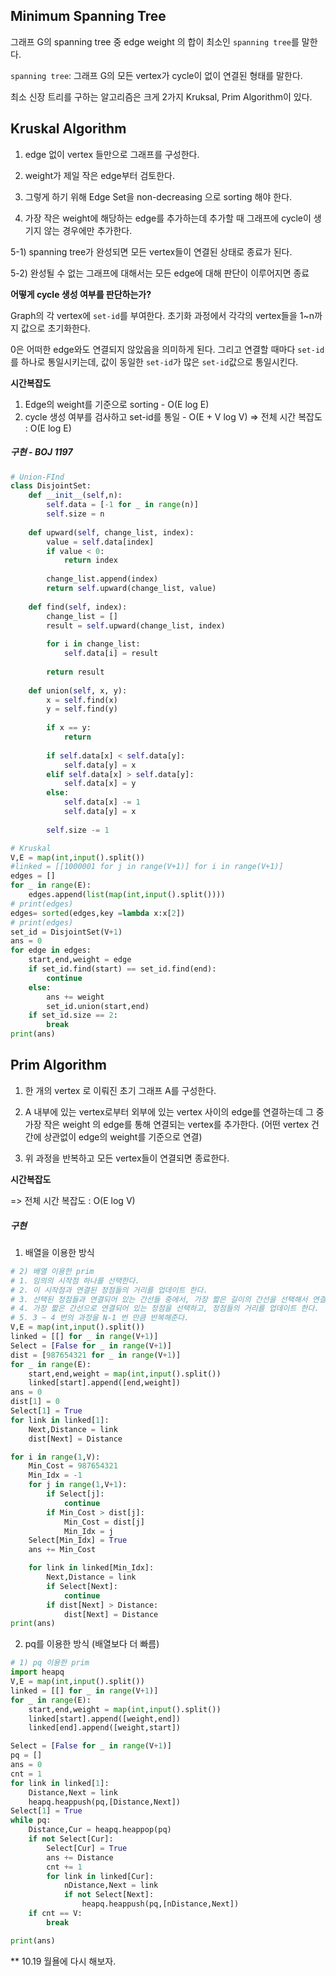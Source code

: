 ## Minimum Spanning Tree

그래프 G의 spanning tree 중 edge weight 의 합이 최소인 `spanning tree`를 말한다.

`spanning tree`: 그래프 G의 모든 vertex가 cycle이 없이 연결된 형태를 말한다.

최소 신장 트리를 구하는 알고리즘은 크게 2가지 Kruksal, Prim Algorithm이 있다.



## Kruskal Algorithm

1) edge 없이 vertex 들만으로 그래프를 구성한다.

2) weight가 제일 작은 edge부터 검토한다.

3) 그렇게 하기 위해 Edge Set을 non-decreasing 으로 sorting 해야 한다.

4) 가장 작은 weight에 해당하는 edge를 추가하는데 추가할 때 그래프에 cycle이 생기지 않는 경우에만 추가한다.

5-1) spanning tree가 완성되면 모든 vertex들이 연결된 상태로 종료가 된다.

5-2) 완성될 수 없는 그래프에 대해서는 모든 edge에 대해 판단이 이루어지면 종료



**어떻게 cycle 생성 여부를 판단하는가?**

Graph의 각 vertex에 `set-id`를 부여한다. 초기화 과정에서 각각의 vertex들을 1~n까지 값으로 초기화한다.

0은 어떠한 edge와도 연결되지 않았음을 의미하게 된다. 그리고 연결할 때마다 `set-id`를 하나로 통일시키는데, 값이 동일한 `set-id`가 많은 `set-id`값으로 통일시킨다.



**시간복잡도**

1. Edge의 weight를 기준으로 sorting - O(E log E)
2. cycle 생성 여부를 검사하고 set-id를 통일 - O(E + V log V) => 전체 시간 복잡도 : O(E log E)



##### 구현 - BOJ 1197

```python
# Union-FInd
class DisjointSet:
    def __init__(self,n):
        self.data = [-1 for _ in range(n)]
        self.size = n
        
    def upward(self, change_list, index):
        value = self.data[index]
        if value < 0:
            return index
        
        change_list.append(index)
        return self.upward(change_list, value)
    
    def find(self, index):
        change_list = []
        result = self.upward(change_list, index)
        
        for i in change_list:
            self.data[i] = result
            
        return result
    
    def union(self, x, y):
        x = self.find(x)
        y = self.find(y)
        
        if x == y:
            return
        
        if self.data[x] < self.data[y]:
            self.data[y] = x
        elif self.data[x] > self.data[y]:
            self.data[x] = y
        else:
            self.data[x] -= 1
            self.data[y] = x
            
        self.size -= 1

# Kruskal
V,E = map(int,input().split())
#linked = [[1000001 for j in range(V+1)] for i in range(V+1)]
edges = []
for _ in range(E):
    edges.append(list(map(int,input().split())))
# print(edges)
edges= sorted(edges,key =lambda x:x[2])
# print(edges)
set_id = DisjointSet(V+1)
ans = 0
for edge in edges:
    start,end,weight = edge
    if set_id.find(start) == set_id.find(end):
        continue
    else:
        ans += weight
        set_id.union(start,end)
    if set_id.size == 2:
        break
print(ans)        
```



## Prim Algorithm

1) 한 개의 vertex 로 이뤄진 초기 그래프 A를 구성한다.

2) A 내부에 있는 vertex로부터 외부에 있는 vertex 사이의 edge를 연결하는데 그 중 가장 작은 weight 의 edge를 통해 연결되는 vertex를 추가한다. (어떤 vertex 건 간에 상관없이 edge의 weight를 기준으로 연결)

3) 위 과정을 반복하고 모든 vertex들이 연결되면 종료한다.



**시간복잡도**

=> 전체 시간 복잡도 : O(E log V)



##### 구현

1) 배열을 이용한 방식

```python
# 2) 배열 이용한 prim
# 1. 임의의 시작점 하나를 선택한다.
# 2. 이 시작점과 연결된 정점들의 거리를 업데이트 한다.
# 3. 선택된 정점들과 연결되어 있는 간선들 중에서, 가장 짧은 길이의 간선을 선택해서 연결해준다.
# 4. 가장 짧은 간선으로 연결되어 있는 정점을 선택하고, 정점들의 거리를 업데이트 한다.
# 5. 3 ~ 4 번의 과정을 N-1 번 만큼 반복해준다.
V,E = map(int,input().split())
linked = [[] for _ in range(V+1)]
Select = [False for _ in range(V+1)]
dist = [987654321 for _ in range(V+1)]
for _ in range(E):
    start,end,weight = map(int,input().split())
    linked[start].append([end,weight])
ans = 0
dist[1] = 0
Select[1] = True
for link in linked[1]:
    Next,Distance = link
    dist[Next] = Distance

for i in range(1,V):
    Min_Cost = 987654321
    Min_Idx = -1
    for j in range(1,V+1):    
        if Select[j]:
            continue
        if Min_Cost > dist[j]:
            Min_Cost = dist[j]
            Min_Idx = j
    Select[Min_Idx] = True
    ans += Min_Cost

    for link in linked[Min_Idx]:
        Next,Distance = link
        if Select[Next]:
            continue
        if dist[Next] > Distance:
            dist[Next] = Distance
print(ans)
```



2) pq를 이용한 방식 (배열보다 더 빠름)

```python
# 1) pq 이용한 prim
import heapq
V,E = map(int,input().split())
linked = [[] for _ in range(V+1)]
for _ in range(E):
    start,end,weight = map(int,input().split())
    linked[start].append([weight,end])
    linked[end].append([weight,start])

Select = [False for _ in range(V+1)]
pq = []
ans = 0
cnt = 1
for link in linked[1]:
    Distance,Next = link
    heapq.heappush(pq,[Distance,Next])
Select[1] = True
while pq:
    Distance,Cur = heapq.heappop(pq)
    if not Select[Cur]:
        Select[Cur] = True
        ans += Distance
        cnt += 1
        for link in linked[Cur]:
            nDistance,Next = link
            if not Select[Next]:
                heapq.heappush(pq,[nDistance,Next])
    if cnt == V:
        break

print(ans)
```



** 10.19 월욜에 다시 해보자.